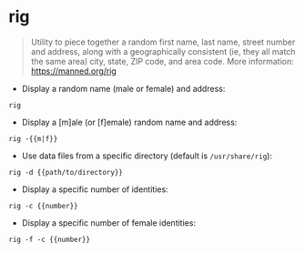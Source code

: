 # rig

> Utility to piece together a random first name, last name, street number and address, along with a geographically consistent (ie, they all match the same area) city, state, ZIP code, and area code.
> More information: <https://manned.org/rig>

- Display a random name (male or female) and address:

`rig`

- Display a [m]ale (or [f]emale) random name and address:

`rig -{{m|f}}`

- Use data files from a specific directory (default is `/usr/share/rig`):

`rig -d {{path/to/directory}}`

- Display a specific number of identities:

`rig -c {{number}}`

- Display a specific number of female identities:

`rig -f -c {{number}}`
